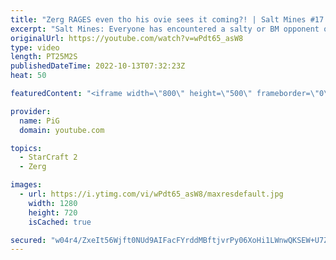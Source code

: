 ```yaml
---
title: "Zerg RAGES even tho his ovie sees it coming?! | Salt Mines #17 - StarCraft 2"
excerpt: "Salt Mines: Everyone has encountered a salty or BM opponent on the StarCraft ladder before. UPLOAD YOUR REPLAY TO https://drop.sc/upload then send the link to RateMyStarCraft@gmail.com along with “Salt Mines” in the title + in the body of the email add your IGN & Rank & What happened in the game to make"
originalUrl: https://youtube.com/watch?v=wPdt65_asW8
type: video
length: PT25M2S
publishedDateTime: 2022-10-13T07:32:23Z
heat: 50

featuredContent: "<iframe width=\"800\" height=\"500\" frameborder=\"0\" src=\"https://www.youtube.com/embed/wPdt65_asW8\" allow=\"accelerometer; autoplay; encrypted-media; gyroscope; picture-in-picture\" allowfullscreen></iframe>"

provider:
  name: PiG
  domain: youtube.com

topics:
  - StarCraft 2
  - Zerg

images:
  - url: https://i.ytimg.com/vi/wPdt65_asW8/maxresdefault.jpg
    width: 1280
    height: 720
    isCached: true

secured: "w04r4/ZxeIt56Wjft0NUd9AIFacFYrddMBftjvrPy06XoHi1LWnwQKSEW+U7ZbLViTIIuEmFux9WFjG4GsAU+WrpXxQKwMPe35K7Hy6xKUS7h6xc7VT5nVXHZccZyk0Ufntk5exVE8ehEYpKxwKX/rKLXS+wTXBg5hA0HuFg9YoH6DuSzp+8kMKz0HTXRKAcvtop0eMdE3TlCEcEahDB+TThaBjk3nmZT8PcfgxMEcvUrn/V5lKlK3/rztFHSGX1rrmuj0eDhBkjnxJtDOiRfWAMgXFIqv59Ws9f6ktcYCP1+Am1Te7M2cSXpnf43rJPBvOAgQRjmeBMnQnaWTl+Mk3qcRw2jZYXyt1PU8Go+L1wi7kwk+/llVDcbMqICQexn8qdvNzLHVLT+wEJqXmt0O3o/dGriAL0PykTXcr0Pzk=;ZJAGoCODh7abfq4fAHOaJw=="
---
```


